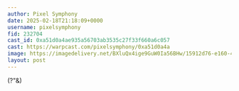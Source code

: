 ```yaml
---
author: Pixel Symphony
date: 2025-02-18T21:18:09+0000
username: pixelsymphony
fid: 232704
cast_id: 0xa51d0a4ae935a56703ab3535c27f33f660a6c057
cast: https://warpcast.com/pixelsymphony/0xa51d0a4a
image: https://imagedelivery.net/BXluQx4ige9GuW0Ia56BHw/15912d76-e160-48de-7c55-b78137a3d500/original
layout: post
---
```

(?"&)  

<img src='https://imagedelivery.net/BXluQx4ige9GuW0Ia56BHw/15912d76-e160-48de-7c55-b78137a3d500/original' alt='' referrerpolicy='no-referrer'/>